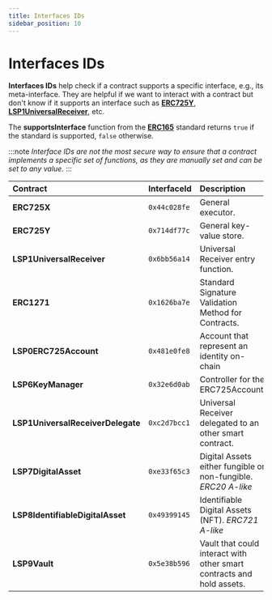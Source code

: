 ```yaml
---
title: Interfaces IDs
sidebar_position: 10
---
```


# Interfaces IDs

**Interfaces IDs** help check if a contract supports a specific interface, e.g., its meta-interface. They are helpful if we want to interact with a contract but don't know if it supports an interface such as **[ERC725Y](https://github.com/ethereum/EIPs/blob/master/EIPS/eip-725.md#erc725y)**, **[LSP1UniversalReceiver](https://github.com/lukso-network/LIPs/blob/main/LSPs/LSP-1-UniversalReceiver.md)**, etc.

The **supportsInterface** function from the **[ERC165](https://eips.ethereum.org/EIPS/eip-165)** standard returns `true` if the standard is supported, `false` otherwise.

:::note
_Interface IDs are not the most secure way to ensure that a contract implements a specific set of functions, as they are manually set and can be set to any value._
:::

| Contract                          | InterfaceId  | Description                                                           |
| :-------------------------------- | :----------- | :-------------------------------------------------------------------- |
| **ERC725X**                       | `0x44c028fe` | General executor.                                                     |
| **ERC725Y**                       | `0x714df77c` | General key-value store.                                              |
| **LSP1UniversalReceiver**         | `0x6bb56a14` | Universal Receiver entry function.                                    |
| **ERC1271**                       | `0x1626ba7e` | Standard Signature Validation Method for Contracts.                   |
| **LSP0ERC725Account**             | `0x481e0fe8` | Account that represent an identity on-chain                           |
| **LSP6KeyManager**                | `0x32e6d0ab` | Controller for the ERC725Account.                                     |
| **LSP1UniversalReceiverDelegate** | `0xc2d7bcc1` | Universal Receiver delegated to an other smart contract.              |
| **LSP7DigitalAsset**              | `0xe33f65c3` | Digital Assets either fungible or non-fungible. _ERC20 A-like_        |
| **LSP8IdentifiableDigitalAsset**  | `0x49399145` | Identifiable Digital Assets (NFT). _ERC721 A-like_                    |
| **LSP9Vault**                     | `0x5e38b596` | Vault that could interact with other smart contracts and hold assets. |
